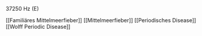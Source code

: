 37250 Hz (E)

[[Familiäres Mittelmeerfieber]]
[[Mittelmeerfieber]]
[[Periodisches Disease]]
[[Wolff Periodic Disease]]